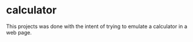 # calculator

This projects was done with the intent of trying to emulate a calculator in a web page.

